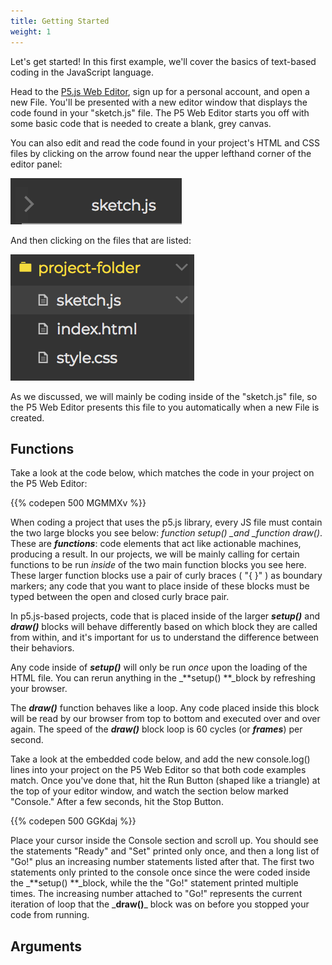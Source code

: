 ```yaml
---
title: Getting Started
weight: 1
---
```


Let's get started! In this first example, we'll cover the basics of text-based coding in the JavaScript language.

Head to the [P5.js Web Editor](http://alpha.editor.p5js.org/), sign up for a personal account, and open a new File. You'll be presented with a new editor window that displays the code found in your "sketch.js" file. The P5 Web Editor starts you off with some basic code that is needed to create a blank, grey canvas.

You can also edit and read the code found in your project's HTML and CSS files by clicking on the arrow found near the upper lefthand corner of the editor panel:

![](images/uploads/screen-shot-2018-05-28-at-11.55.32-am.png)

And then clicking on the files that are listed:

![](/images/uploads/screen-shot-2018-05-28-at-11.57.41-am.png)

As we discussed, we will mainly be coding inside of the "sketch.js" file, so the P5 Web Editor presents this file to you automatically when a new File is created.

## Functions

Take a look at the code below, which matches the code in your project on the P5 Web Editor:

{{% codepen 500 MGMMXv %}}

When coding a project that uses the p5.js library, every JS file must contain the two large blocks you see below: _function setup() \_and \_function draw()_. These are _**functions**_: code elements that act like actionable machines, producing a result. In our projects, we will be mainly calling for certain functions to be run _inside_ of the two main function blocks you see here. These larger function blocks use a pair of curly braces ( "{ }" ) as boundary markers; any code that you want to place inside of these blocks must be typed between the open and closed curly brace pair.

In p5.js-based projects, code that is placed inside of the larger _**setup()**_ and _**draw()**_ blocks will behave differently based on which block they are called from within, and it's important for us to understand the difference between their behaviors.

Any code inside of _**setup()**_ will only be run _once_ upon the loading of the HTML file. You can rerun anything in the \_**setup() **\_block by refreshing your browser.

The _**draw()**_ function behaves like a loop. Any code placed inside this block will be read by our browser from top to bottom and executed over and over again. The speed of the _**draw()**_ block loop is 60 cycles (or **_frames_**) per second.

Take a look at the embedded code below, and add the new console.log() lines into your project on the P5 Web Editor so that both code examples match. Once you've done that, hit the Run Button (shaped like a triangle) at the top of your editor window, and watch the section below marked "Console." After a few seconds, hit the Stop Button.

{{% codepen 500 GGKdaj %}}

Place your cursor inside the Console section and scroll up. You should see the statements "Ready" and "Set" printed only once, and then a long list of "Go!" plus an increasing number statements listed after that. The first two statements only printed to the console once since the were coded inside the _**setup() **\_block, while the the "Go!" statement printed multiple times. The increasing number attached to "Go!" represents the current iteration of loop that the _**draw()**\_ block was on before you stopped your code from running.

## Arguments
